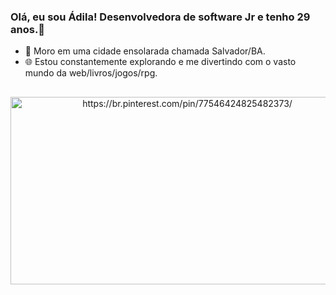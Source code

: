 ### Olá, eu sou Ádila! Desenvolvedora de software Jr e tenho 29 anos.👋

- 🌆 Moro em uma cidade ensolarada chamada Salvador/BA. 
- 🌐 Estou constantemente explorando e me divertindo com o vasto mundo da web/livros/jogos/rpg.





##
<div align="center"
<a href="https://br.pinterest.com/pin/77546424825482373/"><img src="https://i.pinimg.com/originals/a9/24/3d/a9243d82d3ad7878192211221b25a18c.gif" width="550" height="300" alt="https://br.pinterest.com/pin/77546424825482373/"/></a></div>

  <!---
adilamarcelefreitas/adilamarcelefreitas is a ✨ special ✨ repository because its `README.md` (this file) appears on your GitHub profile.
You can click the Preview link to take a look at your changes.
--->
